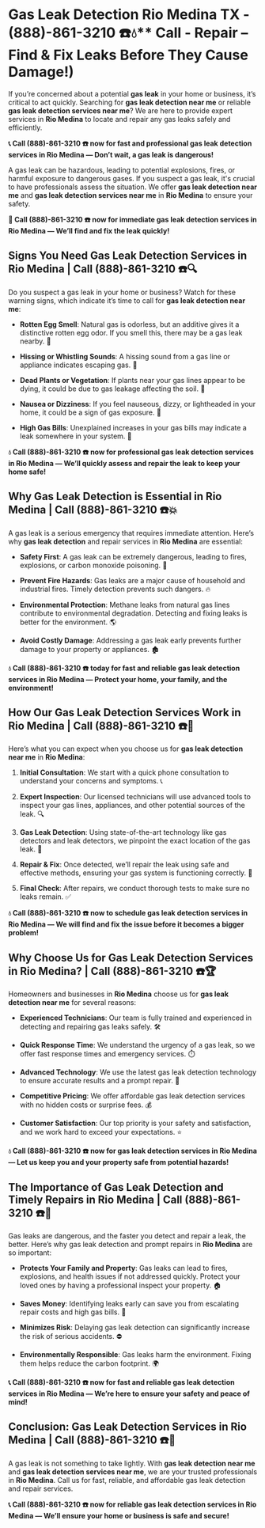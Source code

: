 # Gas Leak Detection Rio Medina TX - (888)-861-3210 ☎️💧** Call - Repair – Find & Fix Leaks Before They Cause Damage!)

If you’re concerned about a potential **gas leak** in your home or business, it’s critical to act quickly. Searching for **gas leak detection near me** or reliable **gas leak detection services near me**? We are here to provide expert services in **Rio Medina** to locate and repair any gas leaks safely and efficiently.

**📞 Call (888)-861-3210 ☎️ now for fast and professional gas leak detection services in Rio Medina — Don’t wait, a gas leak is dangerous!**

A gas leak can be hazardous, leading to potential explosions, fires, or harmful exposure to dangerous gases. If you suspect a gas leak, it's crucial to have professionals assess the situation. We offer **gas leak detection near me** and **gas leak detection services near me** in **Rio Medina** to ensure your safety.

**🚨 Call (888)-861-3210 ☎️ now for immediate gas leak detection services in Rio Medina — We’ll find and fix the leak quickly!**

## **Signs You Need Gas Leak Detection Services in Rio Medina | Call (888)-861-3210 ☎️🔍**

Do you suspect a gas leak in your home or business? Watch for these warning signs, which indicate it’s time to call for **gas leak detection near me**:

- **Rotten Egg Smell**: Natural gas is odorless, but an additive gives it a distinctive rotten egg odor. If you smell this, there may be a gas leak nearby. 💨
- **Hissing or Whistling Sounds**: A hissing sound from a gas line or appliance indicates escaping gas. 📣
- **Dead Plants or Vegetation**: If plants near your gas lines appear to be dying, it could be due to gas leakage affecting the soil. 🌱
- **Nausea or Dizziness**: If you feel nauseous, dizzy, or lightheaded in your home, it could be a sign of gas exposure. 🤢
- **High Gas Bills**: Unexplained increases in your gas bills may indicate a leak somewhere in your system. 💸

**💧 Call (888)-861-3210 ☎️ now for professional gas leak detection services in Rio Medina — We’ll quickly assess and repair the leak to keep your home safe!**

## **Why Gas Leak Detection is Essential in Rio Medina | Call (888)-861-3210 ☎️💥**

A gas leak is a serious emergency that requires immediate attention. Here’s why **gas leak detection** and repair services in **Rio Medina** are essential:

- **Safety First**: A gas leak can be extremely dangerous, leading to fires, explosions, or carbon monoxide poisoning. 🛑
- **Prevent Fire Hazards**: Gas leaks are a major cause of household and industrial fires. Timely detection prevents such dangers. 🔥
- **Environmental Protection**: Methane leaks from natural gas lines contribute to environmental degradation. Detecting and fixing leaks is better for the environment. 🌎
- **Avoid Costly Damage**: Addressing a gas leak early prevents further damage to your property or appliances. 🏚️

**💧 Call (888)-861-3210 ☎️ today for fast and reliable gas leak detection services in Rio Medina — Protect your home, your family, and the environment!**

## **How Our Gas Leak Detection Services Work in Rio Medina | Call (888)-861-3210 ☎️🔧**

Here’s what you can expect when you choose us for **gas leak detection near me** in **Rio Medina**:

1. **Initial Consultation**: We start with a quick phone consultation to understand your concerns and symptoms. 📞
2. **Expert Inspection**: Our licensed technicians will use advanced tools to inspect your gas lines, appliances, and other potential sources of the leak. 🔍
3. **Gas Leak Detection**: Using state-of-the-art technology like gas detectors and leak detectors, we pinpoint the exact location of the gas leak. 🔬
4. **Repair & Fix**: Once detected, we’ll repair the leak using safe and effective methods, ensuring your gas system is functioning correctly. 🔧
5. **Final Check**: After repairs, we conduct thorough tests to make sure no leaks remain. ✅

**💧 Call (888)-861-3210 ☎️ now to schedule gas leak detection services in Rio Medina — We will find and fix the issue before it becomes a bigger problem!**

## **Why Choose Us for Gas Leak Detection Services in Rio Medina? | Call (888)-861-3210 ☎️🏆**

Homeowners and businesses in **Rio Medina** choose us for **gas leak detection near me** for several reasons:

- **Experienced Technicians**: Our team is fully trained and experienced in detecting and repairing gas leaks safely. 🛠️
- **Quick Response Time**: We understand the urgency of a gas leak, so we offer fast response times and emergency services. ⏱️
- **Advanced Technology**: We use the latest gas leak detection technology to ensure accurate results and a prompt repair. 🧪
- **Competitive Pricing**: We offer affordable gas leak detection services with no hidden costs or surprise fees. 💰
- **Customer Satisfaction**: Our top priority is your safety and satisfaction, and we work hard to exceed your expectations. ⭐

**💧 Call (888)-861-3210 ☎️ now for gas leak detection services in Rio Medina — Let us keep you and your property safe from potential hazards!**

## **The Importance of Gas Leak Detection and Timely Repairs in Rio Medina | Call (888)-861-3210 ☎️🚨**

Gas leaks are dangerous, and the faster you detect and repair a leak, the better. Here’s why gas leak detection and prompt repairs in **Rio Medina** are so important:

- **Protects Your Family and Property**: Gas leaks can lead to fires, explosions, and health issues if not addressed quickly. Protect your loved ones by having a professional inspect your property. 🏠
- **Saves Money**: Identifying leaks early can save you from escalating repair costs and high gas bills. 💸
- **Minimizes Risk**: Delaying gas leak detection can significantly increase the risk of serious accidents. ⛔
- **Environmentally Responsible**: Gas leaks harm the environment. Fixing them helps reduce the carbon footprint. 🌍

**📞 Call (888)-861-3210 ☎️ now for fast and reliable gas leak detection services in Rio Medina — We’re here to ensure your safety and peace of mind!**

## **Conclusion: Gas Leak Detection Services in Rio Medina | Call (888)-861-3210 ☎️💨**

A gas leak is not something to take lightly. With **gas leak detection near me** and **gas leak detection services near me**, we are your trusted professionals in **Rio Medina**. Call us for fast, reliable, and affordable gas leak detection and repair services.

**📞 Call (888)-861-3210 ☎️ now for reliable gas leak detection services in Rio Medina — We’ll ensure your home or business is safe and secure!**

